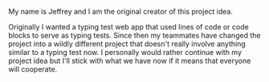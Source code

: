 My name is Jeffrey and I am the original creator of this project idea.

Originally I wanted a typing test web app that used lines of code or code blocks to serve as typing tests. Since then my teammates have changed the project into a wildly different project that doesn't really involve anything similar to a typing test now. I personally would rather continue with my project idea but I'll stick with what we have now if it means that everyone will cooperate.